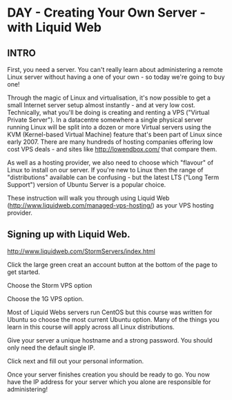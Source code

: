 # DAY  - Creating Your Own Server - with Liquid Web

## INTRO
First, you need a server. You can't really learn about administering a remote Linux server without having a one of your own - so today we're going to buy one!

Through the magic of Linux and virtualisation, it's now possible to get a small Internet server setup almost instantly - and at very low cost. Technically, what you'll be doing is creating and renting a VPS  ("Virtual Private Server"). In a datacentre somewhere a single physical server running Linux will be split into a dozen or more Virtual servers using the KVM (Kernel-based Virtual Machine) feature that's been part of Linux since early 2007. There are many hundreds of hosting companies offering low cost VPS deals - and sites like http://lowendbox.com/ that compare them.

As well as a hosting provider, we also need to choose which "flavour" of Linux to install on our server. If you're new to Linux then the range of "distributions" available can be confusing - but the latest LTS ("Long Term Support") version of Ubuntu Server is a popular choice. 
 
These instruction will walk you through using Liquid Web (http://www.liquidweb.com/managed-vps-hosting/) as your VPS hosting provider. 

## Signing up with Liquid Web.
http://www.liquidweb.com/StormServers/index.html

Click the large green creat an account button at the bottom of the page to get started. 

Choose the Storm VPS option

Choose the 1G VPS option. 

Most of Liquid Webs servers run CentOS but this course was written for Ubuntu so choose the most current Ubuntu option. Many of the things you learn in this course will apply across all Linux distributions.

Give your server a unique hostname and a strong password. You should only need the default single IP.

Click next and fill out your personal information. 

Once your server finishes creation you should be ready to go. You now have the IP address for your server which you alone are responsible for administering!

